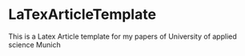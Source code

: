 # LaTexArticleTemplate
This is a Latex Article template for my papers of University of applied science Munich
